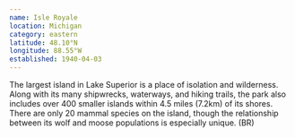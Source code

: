 ```yaml
---
name: Isle Royale
location: Michigan
category: eastern
latitude: 48.10°N
longitude: 88.55°W
established: 1940-04-03
---
```


The largest island in Lake Superior is a place of isolation and wilderness. Along with its many shipwrecks, waterways, and hiking trails, the park also includes over 400 smaller islands within 4.5 miles (7.2km) of its shores. There are only 20 mammal species on the island, though the relationship between its wolf and moose populations is especially unique. (BR)
